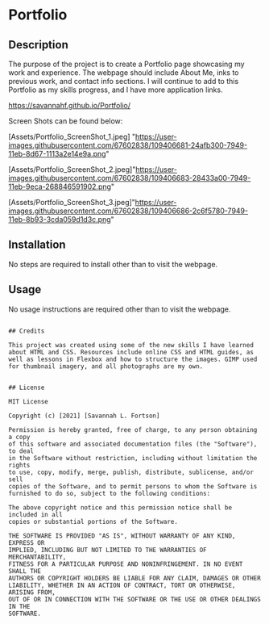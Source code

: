 # Portfolio

## Description 

The purpose of the project is to create a Portfolio page showcasing my work and experience. The webpage should include About Me, inks to previous work, and contact info sections. I will continue to add to this Portfolio as my skills progress, and I have more application links. 

https://savannahf.github.io/Portfolio/

Screen Shots can be found below:

[Assets/Portfolio_ScreenShot_1.jpeg] "https://user-images.githubusercontent.com/67602838/109406681-24afb300-7949-11eb-8d67-1113a2e14e9a.png"

[Assets/Portfolio_ScreenShot_2.jpeg]"https://user-images.githubusercontent.com/67602838/109406683-28433a00-7949-11eb-9eca-268846591902.png"

[Assets/Portfolio_ScreenShot_3.jpeg]"https://user-images.githubusercontent.com/67602838/109406686-2c6f5780-7949-11eb-8b93-3cda059d1d3c.png"


## Installation

No steps are required to install other than to visit the webpage. 


## Usage 

No usage instructions are required other than to visit the webpage. 
```

## Credits

This project was created using some of the new skills I have learned about HTML and CSS. Resources include online CSS and HTML guides, as well as lessons in Flexbox and how to structure the images. GIMP used for thumbnail imagery, and all photographs are my own. 


## License

MIT License

Copyright (c) [2021] [Savannah L. Fortson]

Permission is hereby granted, free of charge, to any person obtaining a copy
of this software and associated documentation files (the "Software"), to deal
in the Software without restriction, including without limitation the rights
to use, copy, modify, merge, publish, distribute, sublicense, and/or sell
copies of the Software, and to permit persons to whom the Software is
furnished to do so, subject to the following conditions:

The above copyright notice and this permission notice shall be included in all
copies or substantial portions of the Software.

THE SOFTWARE IS PROVIDED "AS IS", WITHOUT WARRANTY OF ANY KIND, EXPRESS OR
IMPLIED, INCLUDING BUT NOT LIMITED TO THE WARRANTIES OF MERCHANTABILITY,
FITNESS FOR A PARTICULAR PURPOSE AND NONINFRINGEMENT. IN NO EVENT SHALL THE
AUTHORS OR COPYRIGHT HOLDERS BE LIABLE FOR ANY CLAIM, DAMAGES OR OTHER
LIABILITY, WHETHER IN AN ACTION OF CONTRACT, TORT OR OTHERWISE, ARISING FROM,
OUT OF OR IN CONNECTION WITH THE SOFTWARE OR THE USE OR OTHER DEALINGS IN THE
SOFTWARE.
